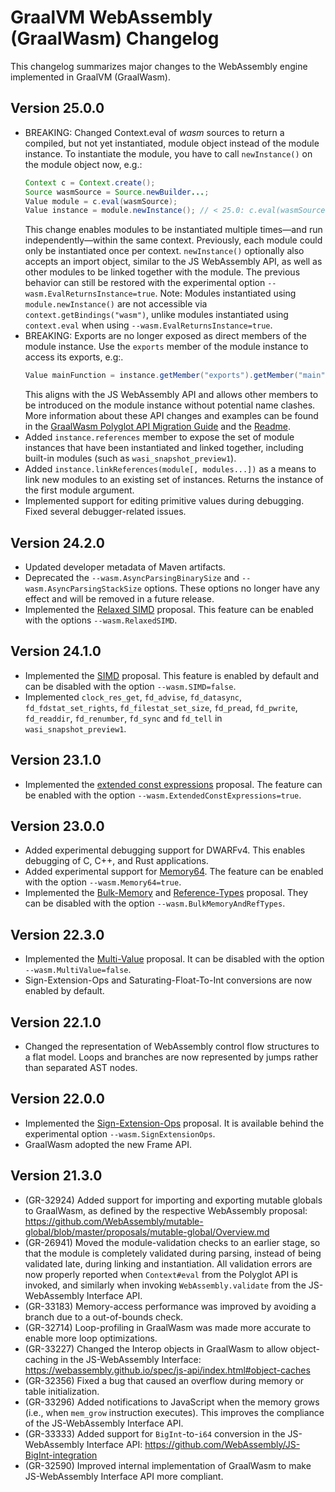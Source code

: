 # GraalVM WebAssembly (GraalWasm) Changelog

This changelog summarizes major changes to the WebAssembly engine implemented in GraalVM (GraalWasm).

## Version 25.0.0

* BREAKING: Changed Context.eval of _wasm_ sources to return a compiled, but not yet instantiated, module object instead of the module instance.
  To instantiate the module, you have to call `newInstance()` on the module object now, e.g.:
  ```java
  Context c = Context.create();
  Source wasmSource = Source.newBuilder...;
  Value module = c.eval(wasmSource);
  Value instance = module.newInstance(); // < 25.0: c.eval(wasmSource)
  ```
  This change enables modules to be instantiated multiple times—and run independently—within the same context. Previously, each module could only be instantiated once per context.
  `newInstance()` optionally also accepts an import object, similar to the JS WebAssembly API, as well as other modules to be linked together with the module.
  The previous behavior can still be restored with the experimental option `--wasm.EvalReturnsInstance=true`.
  Note: Modules instantiated using `module.newInstance()` are not accessible via `context.getBindings("wasm")`, unlike modules instantiated using `context.eval` when using `--wasm.EvalReturnsInstance=true`.
* BREAKING: Exports are no longer exposed as direct members of the module instance.
  Use the `exports` member of the module instance to access its exports, e.g:.
  ```java
  Value mainFunction = instance.getMember("exports").getMember("main"); // < 25.0: instance.getMember("main")
  ```
  This aligns with the JS WebAssembly API and allows other members to be introduced on the module instance without potential name clashes.
  More information about these API changes and examples can be found in the [GraalWasm Polyglot API Migration Guide](docs/user/GraalWasmAPIMigration.md) and the [Readme](docs/user/README.md).
* Added `instance.references` member to expose the set of module instances that have been instantiated and linked together, including built-in modules (such as `wasi_snapshot_preview1`).
* Added `instance.linkReferences(module[, modules...])` as a means to link new modules to an existing set of instances. Returns the instance of the first module argument.
* Implemented support for editing primitive values during debugging. Fixed several debugger-related issues.

## Version 24.2.0

* Updated developer metadata of Maven artifacts.
* Deprecated the `--wasm.AsyncParsingBinarySize` and `--wasm.AsyncParsingStackSize` options. These options no longer have any effect and will be removed in a future release.
* Implemented the [Relaxed SIMD](https://github.com/WebAssembly/relaxed-simd) proposal. This feature can be enabled with the options `--wasm.RelaxedSIMD`.

## Version 24.1.0

* Implemented the [SIMD](https://github.com/WebAssembly/simd) proposal. This feature is enabled by default and can be disabled with the option `--wasm.SIMD=false`.
* Implemented `clock_res_get`, `fd_advise`, `fd_datasync`, `fd_fdstat_set_rights`, `fd_filestat_set_size`, `fd_pread`, `fd_pwrite`, `fd_readdir`, `fd_renumber`, `fd_sync` and `fd_tell` in `wasi_snapshot_preview1`.

## Version 23.1.0

* Implemented the [extended const expressions](https://github.com/WebAssembly/extended-const) proposal. The feature can be enabled with the option `--wasm.ExtendedConstExpressions=true`.

## Version 23.0.0

* Added experimental debugging support for DWARFv4. This enables debugging of C, C++, and Rust applications.
* Added experimental support for [Memory64](https://github.com/WebAssembly/memory64). The feature can be enabled with the option `--wasm.Memory64=true`.
* Implemented the [Bulk-Memory](https://github.com/WebAssembly/bulk-memory-operations) and [Reference-Types](https://github.com/WebAssembly/reference-types) proposal. They can be disabled with the option `--wasm.BulkMemoryAndRefTypes`.

## Version 22.3.0

* Implemented the [Multi-Value](https://github.com/WebAssembly/multi-value) proposal. It can be disabled with the
  option `--wasm.MultiValue=false`.
* Sign-Extension-Ops and Saturating-Float-To-Int conversions are now enabled by default.

## Version 22.1.0

* Changed the representation of WebAssembly control flow structures to a flat model. Loops and branches are now
  represented by jumps rather than separated AST nodes.

## Version 22.0.0

* Implemented the [Sign-Extension-Ops](https://github.com/WebAssembly/sign-extension-ops) proposal. It is available
  behind the experimental option `--wasm.SignExtensionOps`.
* GraalWasm adopted the new Frame API.

## Version 21.3.0

* (GR-32924) Added support for importing and exporting mutable globals to GraalWasm, as defined by the respective
  WebAssembly proposal:
  https://github.com/WebAssembly/mutable-global/blob/master/proposals/mutable-global/Overview.md
* (GR-26941) Moved the module-validation checks to an earlier stage, so that the module is completely validated during
  parsing, instead of being validated late, during linking and instantiation. All validation errors are now properly
  reported when `Context#eval` from the Polyglot API is invoked, and similarly when invoking `WebAssembly.validate` from
  the JS-WebAssembly Interface API.
* (GR-33183) Memory-access performance was improved by avoiding a branch due to a out-of-bounds check.
* (GR-32714) Loop-profiling in GraalWasm was made more accurate to enable more loop optimizations.
* (GR-33227) Changed the Interop objects in GraalWasm to allow object-caching in the JS-WebAssembly
  Interface: https://webassembly.github.io/spec/js-api/index.html#object-caches
* (GR-32356) Fixed a bug that caused an overflow during memory or table initialization.
* (GR-33296) Added notifications to JavaScript when the memory grows (i.e., when `mem_grow` instruction executes). This
  improves the compliance of the JS-WebAssembly Interface API.
* (GR-33333) Added support for `BigInt`-to-`i64` conversion in the JS-WebAssembly Interface API:
  https://github.com/WebAssembly/JS-BigInt-integration
* (GR-32590) Improved internal implementation of GraalWasm to make JS-WebAssembly Interface API more compliant.


